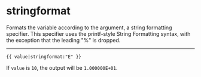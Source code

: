# stringformat

Formats the variable according to the argument, a string formatting specifier. This specifier uses the printf-style String Formatting syntax, with the exception that the leading "%" is dropped.

---

```htmldjango
{{ value|stringformat:"E" }}
```

If `value` is `10`, the output will be `1.000000E+01`.
